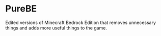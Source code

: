 # PureBE
Edited versions of Minecraft Bedrock Edition that removes unnecessary things and adds more useful things to the game. 
